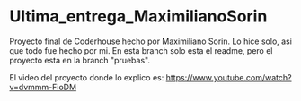 # Ultima_entrega_MaximilianoSorin
Proyecto final de Coderhouse hecho por Maximiliano Sorin.
Lo hice solo, asi que todo fue hecho por mi. En esta branch solo esta el readme, pero el proyecto esta en la branch "pruebas".

El video del proyecto donde lo explico es: https://www.youtube.com/watch?v=dvmmm-FioDM

